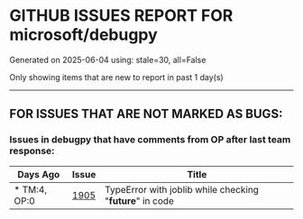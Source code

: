 
# GITHUB ISSUES REPORT FOR microsoft/debugpy


Generated on 2025-06-04 using: stale=30, all=False


Only showing items that are new to report in past 1 day(s)


---

## FOR ISSUES THAT ARE NOT MARKED AS BUGS:


### Issues in debugpy that have comments from OP after last team response:

| Days Ago | Issue | Title |
| --- | --- | --- |
 | \* TM:4, OP:0  |[1905](https://github.com/microsoft/debugpy/issues/1905 "TypeError with joblib while checking &quot;__future__&quot; in code")  |TypeError with joblib while checking "__future__" in code |




















